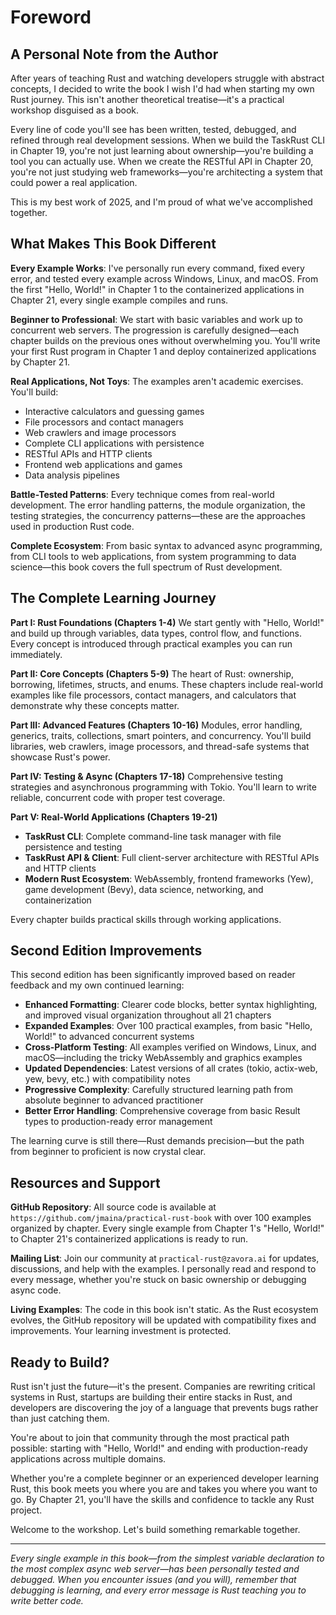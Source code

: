 # Foreword

## A Personal Note from the Author

After years of teaching Rust and watching developers struggle with abstract concepts, I decided to write the book I wish I'd had when starting my own Rust journey. This isn't another theoretical treatise—it's a practical workshop disguised as a book.

Every line of code you'll see has been written, tested, debugged, and refined through real development sessions. When we build the TaskRust CLI in Chapter 19, you're not just learning about ownership—you're building a tool you can actually use. When we create the RESTful API in Chapter 20, you're not just studying web frameworks—you're architecting a system that could power a real application.

This is my best work of 2025, and I'm proud of what we've accomplished together.

## What Makes This Book Different

**Every Example Works**: I've personally run every command, fixed every error, and tested every example across Windows, Linux, and macOS. From the first "Hello, World!" in Chapter 1 to the containerized applications in Chapter 21, every single example compiles and runs.

**Beginner to Professional**: We start with basic variables and work up to concurrent web servers. The progression is carefully designed—each chapter builds on the previous ones without overwhelming you. You'll write your first Rust program in Chapter 1 and deploy containerized applications by Chapter 21.

**Real Applications, Not Toys**: The examples aren't academic exercises. You'll build:
- Interactive calculators and guessing games
- File processors and contact managers  
- Web crawlers and image processors
- Complete CLI applications with persistence
- RESTful APIs and HTTP clients
- Frontend web applications and games
- Data analysis pipelines

**Battle-Tested Patterns**: Every technique comes from real-world development. The error handling patterns, the module organization, the testing strategies, the concurrency patterns—these are the approaches used in production Rust code.

**Complete Ecosystem**: From basic syntax to advanced async programming, from CLI tools to web applications, from system programming to data science—this book covers the full spectrum of Rust development.

## The Complete Learning Journey

**Part I: Rust Foundations (Chapters 1-4)**
We start gently with "Hello, World!" and build up through variables, data types, control flow, and functions. Every concept is introduced through practical examples you can run immediately.

**Part II: Core Concepts (Chapters 5-9)**
The heart of Rust: ownership, borrowing, lifetimes, structs, and enums. These chapters include real-world examples like file processors, contact managers, and calculators that demonstrate why these concepts matter.

**Part III: Advanced Features (Chapters 10-16)**
Modules, error handling, generics, traits, collections, smart pointers, and concurrency. You'll build libraries, web crawlers, image processors, and thread-safe systems that showcase Rust's power.

**Part IV: Testing & Async (Chapters 17-18)**
Comprehensive testing strategies and asynchronous programming with Tokio. You'll learn to write reliable, concurrent code with proper test coverage.

**Part V: Real-World Applications (Chapters 19-21)**
- **TaskRust CLI**: Complete command-line task manager with file persistence and testing
- **TaskRust API & Client**: Full client-server architecture with RESTful APIs and HTTP clients
- **Modern Rust Ecosystem**: WebAssembly, frontend frameworks (Yew), game development (Bevy), data science, networking, and containerization

Every chapter builds practical skills through working applications.

## Second Edition Improvements

This second edition has been significantly improved based on reader feedback and my own continued learning:

- **Enhanced Formatting**: Clearer code blocks, better syntax highlighting, and improved visual organization throughout all 21 chapters
- **Expanded Examples**: Over 100 practical examples, from basic "Hello, World!" to advanced concurrent systems
- **Cross-Platform Testing**: All examples verified on Windows, Linux, and macOS—including the tricky WebAssembly and graphics examples
- **Updated Dependencies**: Latest versions of all crates (tokio, actix-web, yew, bevy, etc.) with compatibility notes
- **Progressive Complexity**: Carefully structured learning path from absolute beginner to advanced practitioner
- **Better Error Handling**: Comprehensive coverage from basic Result types to production-ready error management

The learning curve is still there—Rust demands precision—but the path from beginner to proficient is now crystal clear.

## Resources and Support

**GitHub Repository**: All source code is available at `https://github.com/jmaina/practical-rust-book` with over 100 examples organized by chapter. Every single example from Chapter 1's "Hello, World!" to Chapter 21's containerized applications is ready to run.

**Mailing List**: Join our community at `practical-rust@zavora.ai` for updates, discussions, and help with the examples. I personally read and respond to every message, whether you're stuck on basic ownership or debugging async code.

**Living Examples**: The code in this book isn't static. As the Rust ecosystem evolves, the GitHub repository will be updated with compatibility fixes and improvements. Your learning investment is protected.

## Ready to Build?

Rust isn't just the future—it's the present. Companies are rewriting critical systems in Rust, startups are building their entire stacks in Rust, and developers are discovering the joy of a language that prevents bugs rather than just catching them.

You're about to join that community through the most practical path possible: starting with "Hello, World!" and ending with production-ready applications across multiple domains.

Whether you're a complete beginner or an experienced developer learning Rust, this book meets you where you are and takes you where you want to go. By Chapter 21, you'll have the skills and confidence to tackle any Rust project.

Welcome to the workshop. Let's build something remarkable together.

---

*Every single example in this book—from the simplest variable declaration to the most complex async web server—has been personally tested and debugged. When you encounter issues (and you will), remember that debugging is learning, and every error message is Rust teaching you to write better code.*